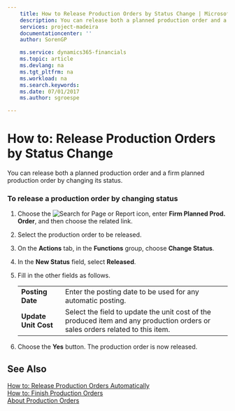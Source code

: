 ```yaml
---
    title: How to Release Production Orders by Status Change | Microsoft Docs
    description: You can release both a planned production order and a firm planned production order by changing its status.
    services: project-madeira
    documentationcenter: ''
    author: SorenGP

    ms.service: dynamics365-financials
    ms.topic: article
    ms.devlang: na
    ms.tgt_pltfrm: na
    ms.workload: na
    ms.search.keywords:
    ms.date: 07/01/2017
    ms.author: sgroespe

---
```

# How to: Release Production Orders by Status Change
You can release both a planned production order and a firm planned production order by changing its status.  
  
### To release a production order by changing status  
  
1.  Choose the ![Search for Page or Report](media/ui-search/search_small.png "Search for Page or Report icon") icon, enter **Firm Planned Prod. Order**, and then choose the related link.  
  
2.  Select the production order to be released.  
  
3.  On the **Actions** tab, in the **Functions** group, choose **Change Status**.  
  
4.  In the **New Status** field, select **Released**.  
  
5.  Fill in the other fields as follows.  
  
    |||  
    |-|-|  
    |**Posting Date**|Enter the posting date to be used for any automatic posting.|  
    |**Update Unit Cost**|Select the field to update the unit cost of the produced item and any production orders or sales orders related to this item.|  
  
6.  Choose the **Yes** button. The production order is now released.  
  
## See Also  
 [How to: Release Production Orders Automatically](../how-to-release-production-orders-automatically.md)   
 [How to: Finish Production Orders](../how-to-finish-production-orders.md)   
 [About Production Orders](../about-production-orders.md)